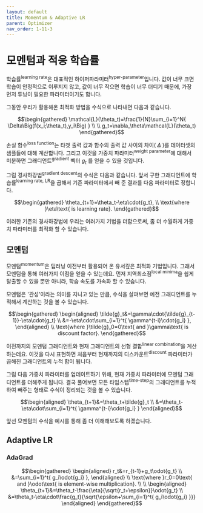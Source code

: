 ```yaml
---
layout: default
title: Momentum & Adaptive LR
parent: Optimizer
nav_order: 1-11-3
---
```


# 모멘텀과 적응 학습률

학습률<sup>learning rate</sup>은 대표적인 하이퍼파라미터<sup>hyper-parameter</sup>입니다.
값이 너무 크면 학습이 안정적으로 이루지지 않고, 값이 너무 작으면 학습이 너무 더디기 때문에, 가장 먼저 튜닝이 필요한 파라미터이기도 합니다.

그동안 우리가 활용해온 최적화 방법을 수식으로 나타내면 다음과 같습니다.

$$\begin{gathered}
\mathcal{L}(\theta_t)=\frac{1}{N}\sum_{i=1}^N{
    \Delta\Big(f(x_i;\theta_t),y_i\Big)
} \\
\\
g_t=\nabla_\theta\mathcal{L}(\theta_t)
\end{gathered}$$

손실 함수<sup>loss function</sup>는 타겟 출력 값과 함수의 출력 값 사이의 차이( $\Delta$ )를 데이터셋의 샘플들에 대해 계산합니다.
그리고 이것을 가중치 파라미터<sup>weight parameter</sup>에 대해서 미분하면 그래디언트<sup>gradient</sup> 벡터 $g_t$ 를 얻을 수 있을 것입니다.

그럼 경사하강법<sup>gradient descent</sup>의 수식은 다음과 같습니다.
앞서 구한 그래디언트에 학습률<sup>learning rate, LR</sup>을 곱해서 기존 파라미터에서 빼 준 결과를 다음 파라미터로 정합니다.

$$\begin{gathered}
\theta_{t+1}=\theta_t-\eta\cdot{g_t}, \\ 
\text{where }\eta\text{ is learning rate}.
\end{gathered}$$

이러한 기존의 경사하강법에 우리는 여러가지 기법을 더함으로써, 좀 더 수월하게 가중치 파라미터를 최적화 할 수 있습니다.

## 모멘텀

모멘텀<sup>momentum</sup>은 딥러닝 이전부터 활용되어 온 유서깊은 최적화 기법입니다.
그래서 모멘텀을 통해 여러가지 이점을 얻을 수 있는데요.
먼저 지역최소점<sup>local minima</sup>을 쉽게 탈출할 수 있을 뿐만 아니라, 학습 속도를 가속화 할 수 있습니다.

모멘텀은 '관성'이라는 의미를 지니고 있는 만큼, 수식을 살펴보면 예전 그래디언트를 누적해서 계산하는 것을 볼 수 있습니다.

$$\begin{gathered}
\begin{aligned}
\tilde{g}_t&=\gamma\cdot{\tilde{g}_{t-1}}-\eta\cdot{g_t} \\
&=-\eta\cdot\sum_{i=1}^t{
    \gamma^{t-i}\cdot{g_i}
},
\end{aligned} \\
\text{where }\tilde{g}_0=0\text{ and }\gamma\text{ is discount factor}.
\end{gathered}$$

이전까지의 모멘텀 그래디언트와 현재 그래디언트의 선형 결합<sup>linear combination</sup>을 계산하는데요.
이것을 다시 표현하면 처음부터 현재까지의 디스카운트<sup>discount</sup> 파라미터가 곱해진 그래디언트의 누적 합이 됩니다.

그럼 다음 가중치 파라미터를 업데이트하기 위해, 현재 가중치 파라미터에 모멘텀 그래디언트를 더해주게 됩니다.
결국 풀어보면 모든 타임스텝<sup>time-step</sup>의 그래디언트를 누적하여 빼주는 형태로 수식이 정리되는 것을 볼 수 있습니다.

$$\begin{aligned}
\theta_{t+1}&=\theta_t+\tilde{g}_t \\
&=\theta_t-\eta\cdot\sum_{i=1}^t{
    \gamma^{t-i}\cdot{g_i}
}
\end{aligned}$$

앞선 모멘텀의 수식을 예시를 통해 좀 더 이해해보도록 하겠습니다.

## Adaptive LR

### AdaGrad

$$\begin{gathered}
\begin{aligned}
r_t&=r_{t-1}+g_t\odot{g_t} \\
&=\sum_{i=1}^t{
    g_i\odot{g_i}
},
\end{aligned} \\
\text{where }r_0=0\text{ and }\odot\text{ is element-wise multiplication}. \\
\\
\begin{aligned}
\theta_{t+1}&=\theta_t-\frac{\eta}{\sqrt{r_t+\epsilon}}\odot{g_t} \\
&=\theta_t-\eta\cdot\frac{g_t}{\sqrt{\epsilon+\sum_{i=1}^t{
    g_i\odot{g_i}
}}}
\end{aligned}
\end{gathered}$$
